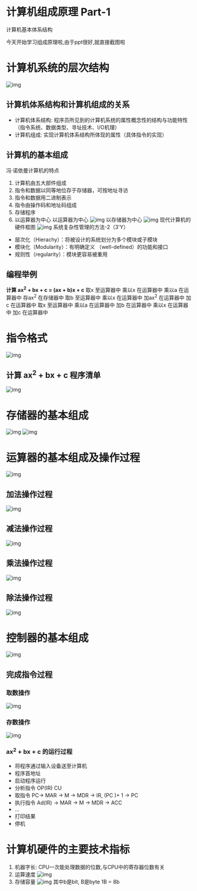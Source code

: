 # 计算机组成原理 Part-1


计算机基本体系结构
<!--more--> 

今天开始学习组成原理啦,由于ppt很好,就直接截图啦
# 计算机系统的层次结构
![img](https://tronwei-1254020584.cos.ap-beijing.myqcloud.com/CO-1/1.png)

## 计算机体系结构和计算机组成的关系
 - 计算机体系结构:
程序员所见到的计算机系统的属性概念性的结构与功能特性（指令系统、数据类型、寻址技术、I/O机理）
 - 计算机组成:
实现计算机体系结构所体现的属性（具体指令的实现）

##  计算机的基本组成 
冯·诺依曼计算机的特点
1. 计算机由五大部件组成
2. 指令和数据以同等地位存于存储器，可按地址寻访
3. 指令和数据用二进制表示
4. 指令由操作码和地址码组成
5. 存储程序
6. 以运算器为中心
以运算器为中心
![img](https://tronwei-1254020584.cos.ap-beijing.myqcloud.com/CO-1/2.png)
以存储器为中心
![img](https://tronwei-1254020584.cos.ap-beijing.myqcloud.com/CO-1/3.png)
现代计算机的硬件框图
![img](https://tronwei-1254020584.cos.ap-beijing.myqcloud.com/CO-1/4.png)
系统复杂性管理的方法-2（3'Y）
 - 层次化（Hierachy）：将被设计的系统划分为多个模块或子模块
 - 模块化（Modularity）：有明确定义
（well-defined）的功能和接口
 - 规则性（regularity）：模块更容易被重用

## 编程举例
**计算 ax<sup>2</sup> + bx + c = (ax + b)x + c**
取x 至运算器中
乘以x 在运算器中
乘以a 在运算器中
存ax<sup>2</sup> 在存储器中
取b 至运算器中
乘以x 在运算器中
加ax<sup>2</sup> 在运算器中
加c 在运算器中
取x 至运算器中
乘以a 在运算器中
加b 在运算器中
乘以x 在运算器中
加c 在运算器中

# 指令格式
![img](https://tronwei-1254020584.cos.ap-beijing.myqcloud.com/CO-1/5.png)

## 计算 ax<sup>2</sup> + bx + c 程序清单
![img](https://tronwei-1254020584.cos.ap-beijing.myqcloud.com/CO-1/6.png)

# 存储器的基本组成
![img](https://tronwei-1254020584.cos.ap-beijing.myqcloud.com/CO-1/7.png)
![img](https://tronwei-1254020584.cos.ap-beijing.myqcloud.com/CO-1/8.png)

# 运算器的基本组成及操作过程
![img](https://tronwei-1254020584.cos.ap-beijing.myqcloud.com/CO-1/9.png)

## 加法操作过程
![img](https://tronwei-1254020584.cos.ap-beijing.myqcloud.com/CO-1/10.png)

## 减法操作过程
![img](https://tronwei-1254020584.cos.ap-beijing.myqcloud.com/CO-1/11.png)

## 乘法操作过程
![img](https://tronwei-1254020584.cos.ap-beijing.myqcloud.com/CO-1/12.png)

## 除法操作过程
![img](https://tronwei-1254020584.cos.ap-beijing.myqcloud.com/CO-1/13.png)

# 控制器的基本组成
![img](https://tronwei-1254020584.cos.ap-beijing.myqcloud.com/CO-1/14.png)

## 完成指令过程
### 取数操作
![img](https://tronwei-1254020584.cos.ap-beijing.myqcloud.com/CO-1/15.png)

### 存数操作
![img](https://tronwei-1254020584.cos.ap-beijing.myqcloud.com/CO-1/16.png)

### ax<sup>2</sup> + bx + c 的运行过程
 - 将程序通过输入设备送至计算机
 - 程序首地址
 - 启动程序运行
 - 分析指令 OP(IR) CU
 - 取指令 PC-> MAR -> M -> MDR -> IR, (PC )+ 1 -> PC 
 - 执行指令 Ad(IR) -> MAR -> M -> MDR -> ACC
 - …
 - 打印结果
 - 停机

# 计算机硬件的主要技术指标
1. 机器字长:
CPU一次能处理数据的位数,与CPU中的寄存器位数有关
2. 运算速度
![img](https://tronwei-1254020584.cos.ap-beijing.myqcloud.com/CO-1/17.png)
3. 存储容量
![img](https://tronwei-1254020584.cos.ap-beijing.myqcloud.com/CO-1/18.png)
其中b是bit, B是byte  1B = 8b
